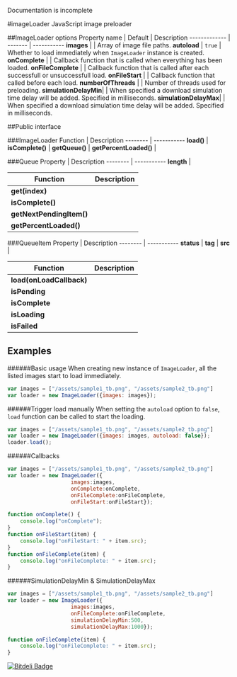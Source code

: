 Documentation is incomplete

#imageLoader
JavaScript image preloader

##ImageLoader options
Property name       | Default           | Description
-------------       | -------           | -----------
**images**          |                   | Array of image file paths.
**autoload**        | `true`            | Whether to load immediately when `ImageLoader` instance is created. 
**onComplete**      |                   | Callback function that is called when everything has been loaded.
**onFileComplete**  |                   | Callback function that is called after each successfull or unsuccessfull load.
**onFileStart**     |                   | Callback function that called before each load.
**numberOfThreads** |                   | Number of threads used for preloading.
**simulationDelayMin**|                 | When specified a download simulation time delay will be added. Specified in milliseconds.
**simulationDelayMax**|                 | When specified a download simulation time delay will be added. Specified in milliseconds.

##Public interface

###ImageLoader
Function | Description
-------- | -----------
**load()** | 
**isComplete()** |
**getQueue()** |
**getPercentLoaded()** |

###Queue
Property | Description
-------- | -----------
**length** | 

Function | Description
-------- | -----------
**get(index)** |
**isComplete()** |
**getNextPendingItem()** |
**getPercentLoaded()** |

###QueueItem
Property | Description
-------- | -----------
**status** |
**tag** |
**src** |

Function | Description
-------- | -----------
**load(onLoadCallback)** |
**isPending** |
**isComplete** |
**isLoading** |
**isFailed** |

## Examples
######Basic usage
When creating new instance of `ImageLoader`, all the listed images start to load immediately.
```js
var images = ["/assets/sample1_tb.png", "/assets/sample2_tb.png"]
var loader = new ImageLoader({images: images});
```

######Trigger load manually
When setting the `autoload` option to `false`, `load` function can be called to start the loading.
```js
var images = ["/assets/sample1_tb.png", "/assets/sample2_tb.png"]
var loader = new ImageLoader({images: images, autoload: false});
loader.load();
```

######Callbacks
```js
var images = ["/assets/sample1_tb.png", "/assets/sample2_tb.png"]
var loader = new ImageLoader({
                    images:images,
                    onComplete:onComplete,
                    onFileComplete:onFileComplete,
                    onFileStart:onFileStart});

function onComplete() {
    console.log("onComplete");
}
function onFileStart(item) {
    console.log("onFileStart: " + item.src);
}
function onFileComplete(item) {
    console.log("onFileComplete: " + item.src);
}
```

######SimulationDelayMin & SimulationDelayMax
```js
var images = ["/assets/sample1_tb.png", "/assets/sample2_tb.png"]
var loader = new ImageLoader({
                    images:images,
                    onFileComplete:onFileComplete,
                    simulationDelayMin:500,
                    simulationDelayMax:1000});

function onFileComplete(item) {
    console.log("onFileComplete: " + item.src);
}
```


[![Bitdeli Badge](https://d2weczhvl823v0.cloudfront.net/jakoivis/imageloader/trend.png)](https://bitdeli.com/free "Bitdeli Badge")
